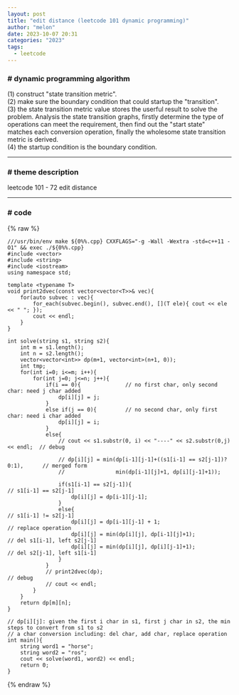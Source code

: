 ```yaml
---
layout: post
title: "edit distance (leetcode 101 dynamic programming)"
author: "melon"
date: 2023-10-07 20:31
categories: "2023"
tags:
  - leetcode
---
```


### # dynamic programming algorithm
(1) construct "state transition metric".  
(2) make sure the boundary condition that could startup the "transition".  
(3) the state transition metric value stores the userful result to solve the problem. Analysis the state transition graphs, firstly determine the type of operations can meet the requirement, then find out the "start state" matches each conversion operation, finally the wholesome state transition metric is derived.  
(4) the startup condition is the boundary condition.

<hr>

### # theme description
leetcode 101 - 72 edit distance

<hr>

### # code
{% raw %}
```text
///usr/bin/env make ${0%%.cpp} CXXFLAGS="-g -Wall -Wextra -std=c++11 -O1" && exec ./${0%%.cpp}
#include <vector>
#include <string>
#include <iostream>
using namespace std;

template <typename T>
void print2dvec(const vector<vector<T>>& vec){
    for(auto subvec : vec){
        for_each(subvec.begin(), subvec.end(), [](T ele){ cout << ele << " "; });
        cout << endl;
    }
}

int solve(string s1, string s2){
    int m = s1.length();
    int n = s2.length();
    vector<vector<int>> dp(m+1, vector<int>(n+1, 0));
    int tmp;
    for(int i=0; i<=m; i++){
        for(int j=0; j<=n; j++){
            if(i == 0){              // no first char, only second char: need j char added
                dp[i][j] = j;
            }
            else if(j == 0){         // no second char, only first char: need i char added
                dp[i][j] = i;
            }
            else{
                // cout << s1.substr(0, i) << "----" << s2.substr(0,j) << endl;  // debug

                // dp[i][j] = min(dp[i-1][j-1]+((s1[i-1] == s2[j-1])? 0:1),      // merged form
                // 		          min(dp[i-1][j]+1, dp[i][j-1]+1));

                if(s1[i-1] == s2[j-1]){                                          // s1[i-1] == s2[j-1]
                    dp[i][j] = dp[i-1][j-1];
                }
                else{                                                            // s1[i-1] != s2[j-1]
                    dp[i][j] = dp[i-1][j-1] + 1;                                 // replace operation
                    dp[i][j] = min(dp[i][j], dp[i-1][j]+1);                      // del s1[i-1], left s2[j-1]
                    dp[i][j] = min(dp[i][j], dp[i][j-1]+1);                      // del s2[j-1], left s1[i-1]
                }
            }
            // print2dvec(dp);                                                   // debug
            // cout << endl;
        }
    }
    return dp[m][n];
}

// dp[i][j]: given the first i char in s1, first j char in s2, the min steps to convert from s1 to s2
// a char conversion including: del char, add char, replace operation
int main(){
    string word1 = "horse";
    string word2 = "ros";
    cout << solve(word1, word2) << endl;
    return 0;
}
```
{% endraw %}
